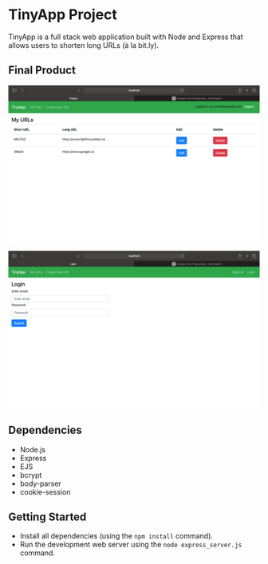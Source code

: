 # TinyApp Project

TinyApp is a full stack web application built with Node and Express that allows users to shorten long URLs (à la bit.ly).

## Final Product

!["Screenshot of URLs page"](https://github.com/Somar7/tinyapp/blob/master/docs/Screen%20Shot%202021-12-13%20at%207.55.20%20PM.png)

!["Screenshot of login page"](https://github.com/Somar7/tinyapp/blob/master/docs/Screen%20Shot%202021-12-13%20at%207.54.25%20PM.png)


## Dependencies

- Node.js
- Express
- EJS
- bcrypt
- body-parser
- cookie-session

## Getting Started

- Install all dependencies (using the `npm install` command).
- Run the development web server using the `node express_server.js` command.
